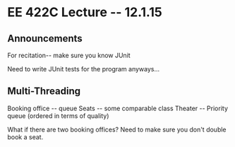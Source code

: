 EE 422C Lecture -- 12.1.15
==

Announcements
--
For recitation-- make sure you know JUnit

Need to write JUnit tests for the program anyways...

Multi-Threading
--
Booking office -- queue
Seats -- some comparable class
Theater -- Priority queue (ordered in terms of quality)

What if there are two booking offices? Need to make sure you don't double book a seat.


